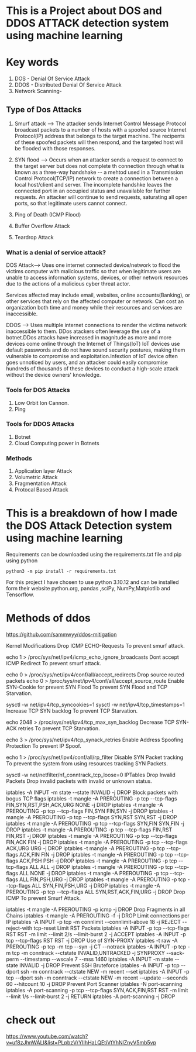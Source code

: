 # This is a Project about DOS and DDOS ATTACK detection system using machine learning 

# Key words
1. DOS - Denial Of Service Attack
2. DDOS - Distributed Denial Of Service Attack
3. Network Scanning-

## Type of Dos Attacks 
1. Smurf attack --> The attacker sends Internet Control Message Protocol broadcast packets to a number of hosts with a spoofed source Internet Protocol(IP) address that belongs to the target machine. The recipents of these spoofed packets will then respond, and the targeted host will be flooded with those responses.
   
2. SYN flood --> Occurs when an attacker sends a request to connect to the target server but does not complete th connection through what is known as a three-way handshake -- a mehtod used in a Transmission Control Protocol(TCP/IP) network  to create a connection between a local host/client and server. The incomplete handshke leaves the connected port in an occupied status and unavailable for further requests. An attacker will continue to send requests, saturating all open ports, so that legitimate users cannot connect. 
   
3. Ping of Death (ICMP Flood)
4. Buffer Overflow Attack
5. Teardrop Attack 

### What is a denial of service attack?
DOS Attack--> Uses one internet connected device/network to flood the victims computer with malicious traffic so that when legitimate users are unable to access information systems, devices, or other network resources due to the actions of a malicious cyber threat actor.

Services affected may include email, websites, online accounts(Banking), or other services that rely on the affected computer or network. Can cost an organization both time and money while their resources and services are inaccessible.


DDOS --> Uses multiple internet connections to render the victims network inaccessible to them. DDos atackers often leverage the use of a botnet.DDos attacks have increased in magnitude as more and more devices come online through the Internet of Things(IoT)
IoT devices use default passwords and do not have sound security postures, making them vulnerable to compromise and exploitation.Infextion of IoT device often goes unnoticed by users, and an attacker could easily compromise hundreds of thousands of these devices to conduct a high-scale attack without the device owners' knowledge.


### Tools for DOS Attacks
1. Low Orbit Ion Cannon.
2. Ping 
   
   

### Tools for DDOS Attacks
1. Botnet
2. Cloud Computing power in Botnets
   
### Methods
1. Application layer Attack
2. Volumetric Attack
3. Fragmentation Attack
4. Protocal Based Attack
   
# This is a breakdown of how I made the DOS Attack Detection system using machine learning

Requirements can be downloaded using the requirements.txt file and pip using python 

``` python3 -m pip install -r requirements.txt ```

For this project I have chosen to use python 3.10.12 and can be installed form their website python.org, pandas ,sciPy, NumPy,Matplotlib and Tensorflow. 


# Methods of ddos 

https://github.com/sammwyy/ddos-mitigation

Kernel Modifications
Drop ICMP ECHO-Requests
To prevent smurf attack.

echo 1 > /proc/sys/net/ipv4/icmp_echo_ignore_broadcasts
Dont accept ICMP Redirect
To prevent smurf attack.

echo 0 > /proc/sys/net/ipv4/conf/all/accept_redirects
Drop source routed packets
echo 0 > /proc/sys/net/ipv4/conf/all/accept_source_route
Enable SYN-Cookie for prevent SYN Flood
To prevent SYN Flood and TCP Starvation.

sysctl -w net/ipv4/tcp_syncookies=1
sysctl -w net/ipv4/tcp_timestamps=1
Increase TCP SYN backlog
To prevent TCP Starvation.

echo 2048 > /proc/sys/net/ipv4/tcp_max_syn_backlog
Decrease TCP SYN-ACK retries
To prevent TCP Starvation.

echo 3 > /proc/sys/net/ipv4/tcp_synack_retries
Enable Address Spoofing Protection
To prevent IP Spoof.

echo 1 > /proc/sys/net/ipv4/conf/all/rp_filter
Disable SYN Packet tracking
To prevent the system from using resources tracking SYN Packets.

sysctl -w net/netfilter/nf_conntrack_tcp_loose=0
IPTables
Drop Invalid Packets
Drop invalid packets with invalid or unknown status.

iptables -A INPUT -m state --state INVALID -j DROP
Block packets with bogus TCP flags
iptables -t mangle -A PREROUTING -p tcp --tcp-flags FIN,SYN,RST,PSH,ACK,URG NONE -j DROP
iptables -t mangle -A PREROUTING -p tcp --tcp-flags FIN,SYN FIN,SYN -j DROP
iptables -t mangle -A PREROUTING -p tcp --tcp-flags SYN,RST SYN,RST -j DROP
iptables -t mangle -A PREROUTING -p tcp --tcp-flags SYN,FIN SYN,FIN -j DROP
iptables -t mangle -A PREROUTING -p tcp --tcp-flags FIN,RST FIN,RST -j DROP
iptables -t mangle -A PREROUTING -p tcp --tcp-flags FIN,ACK FIN -j DROP
iptables -t mangle -A PREROUTING -p tcp --tcp-flags ACK,URG URG -j DROP
iptables -t mangle -A PREROUTING -p tcp --tcp-flags ACK,FIN FIN -j DROP
iptables -t mangle -A PREROUTING -p tcp --tcp-flags ACK,PSH PSH -j DROP
iptables -t mangle -A PREROUTING -p tcp --tcp-flags ALL ALL -j DROP
iptables -t mangle -A PREROUTING -p tcp --tcp-flags ALL NONE -j DROP
iptables -t mangle -A PREROUTING -p tcp --tcp-flags ALL FIN,PSH,URG -j DROP
iptables -t mangle -A PREROUTING -p tcp --tcp-flags ALL SYN,FIN,PSH,URG -j DROP
iptables -t mangle -A PREROUTING -p tcp --tcp-flags ALL SYN,RST,ACK,FIN,URG -j DROP
Drop ICMP
To prevent Smurf Attack.

iptables -t mangle -A PREROUTING -p icmp -j DROP
Drop Fragments in all Chains
iptables -t mangle -A PREROUTING -f -j DROP
Limit connections per IP
iptables -A INPUT -p tcp -m connlimit --connlimit-above 18 -j REJECT --reject-with tcp-reset
Limit RST Packets
iptables -A INPUT -p tcp --tcp-flags RST RST -m limit --limit 2/s --limit-burst 2 -j ACCEPT
iptables -A INPUT -p tcp --tcp-flags RST RST -j DROP
Use of SYN-PROXY
iptables -t raw -A PREROUTING -p tcp -m tcp --syn -j CT --notrack
iptables -A INPUT -p tcp -m tcp -m conntrack --ctstate INVALID,UNTRACKED -j SYNPROXY --sack-perm --timestamp --wscale 7 --mss 1460
iptables -A INPUT -m state --state INVALID -j DROP
Prevent SSH Bruteforce
iptables -A INPUT -p tcp --dport ssh -m conntrack --ctstate NEW -m recent --set
iptables -A INPUT -p tcp --dport ssh -m conntrack --ctstate NEW -m recent --update --seconds 60 --hitcount 10 -j DROP
Prevent Port Scanner
iptables -N port-scanning
iptables -A port-scanning -p tcp --tcp-flags SYN,ACK,FIN,RST RST -m limit --limit 1/s --limit-burst 2 -j RETURN
iptables -A port-scanning -j DROP

# check out 
https://www.youtube.com/watch?v=uf8zJhnWALI&list=PLpbzVrYIIhHaLQEtiVtYhNlZnyV5mb5vp 

